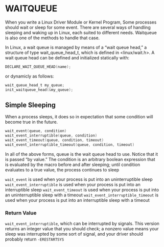 # WAITQUEUE 
When you write a Linux Driver Module or Kernel Program, Some processes should wait or sleep for some event. There are several ways of handling sleeping and waking up in Linux, each suited to different needs. Waitqueue is also one of the methods to handle that case.

In Linux, a wait queue is managed by means of a “wait queue head,” a structure of type wait_queue_head_t, which is defined in <linux/wait.h>. A wait queue head can be defined and initialized statically with:
``` C
DECLARE_WAIT_QUEUE_HEAD(name);
```
or dynamicly as follows:

``` C
wait_queue_head_t my_queue;
init_waitqueue_head(&my_queue);
```

## Simple Sleeping
When a process sleeps, it does so in expectation that some condition will become true in the future.

``` C
wait_event(queue, condition)
wait_event_interruptible(queue, condition)
wait_event_timeout(queue, condition, timeout)
wait_event_interruptible_timeout(queue, condition, timeout)
```
In all of the above forms, queue is the wait queue head to use. Notice that it is passed “by value.” The condition is an arbitrary boolean expression that is evaluated by the macro before and after sleeping; until condition evaluates to a true value, the process continues to sleep

`wait_event` is used when your process is put into an uninterruptible sleep 
`wait_event_interruptible` is used when your process is put into an interruptible sleep
`wait_event_timeout` is used when your process is put into an uninterruptible sleep with a timeout
`wait_event_interruptible_timeout` is used when your process is put into an interruptible sleep with a timeout

### Return Value
 `wait_event_interruptible`, which can be interrupted by signals. This version returns an integer value that you should check; a nonzero value means your sleep was interrupted by some sort of signal, and your driver should probably return `-ERESTARTSYS`


